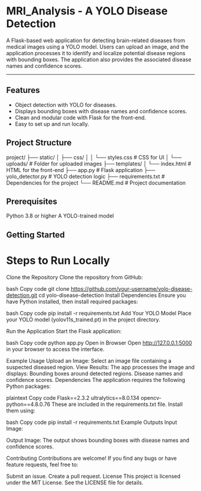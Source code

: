 # MRI_Analysis - A YOLO Disease Detection

A Flask-based web application for detecting brain-related diseases from medical images using a YOLO model. Users can upload an image, and the application processes it to identify and localize potential disease regions with bounding boxes. The application also provides the associated disease names and confidence scores.

---

## Features

- Object detection with YOLO for diseases.
- Displays bounding boxes with disease names and confidence scores.
- Clean and modular code with Flask for the front-end.
- Easy to set up and run locally.

## Project Structure

project/
├── static/
│   ├── css/
│   │   └── styles.css       # CSS for UI
│   └── uploads/             # Folder for uploaded images
├── templates/
│   └── index.html           # HTML for the front-end
├── app.py                   # Flask application
├── yolo_detector.py         # YOLO detection logic
├── requirements.txt         # Dependencies for the project
└── README.md                # Project documentation

## Prerequisites

Python 3.8 or higher
A YOLO-trained model

## Getting Started

# Steps to Run Locally

Clone the Repository Clone the repository from GitHub:

bash
Copy code
git clone https://github.com/your-username/yolo-disease-detection.git
cd yolo-disease-detection
Install Dependencies Ensure you have Python installed, then install required packages:

bash
Copy code
pip install -r requirements.txt
Add Your YOLO Model Place your YOLO model (yolov11s_trained.pt) in the project directory.

Run the Application Start the Flask application:

bash
Copy code
python app.py
Open in Browser Open http://127.0.0.1:5000 in your browser to access the interface.

Example Usage
Upload an Image: Select an image file containing a suspected diseased region.
View Results: The app processes the image and displays:
Bounding boxes around detected regions.
Disease names and confidence scores.
Dependencies
The application requires the following Python packages:

plaintext
Copy code
Flask==2.3.2
ultralytics==8.0.134
opencv-python==4.8.0.76
These are included in the requirements.txt file. Install them using:

bash
Copy code
pip install -r requirements.txt
Example Outputs
Input Image:

Output Image:
The output shows bounding boxes with disease names and confidence scores.

Contributing
Contributions are welcome! If you find any bugs or have feature requests, feel free to:

Submit an issue.
Create a pull request.
License
This project is licensed under the MIT License. See the LICENSE file for details.